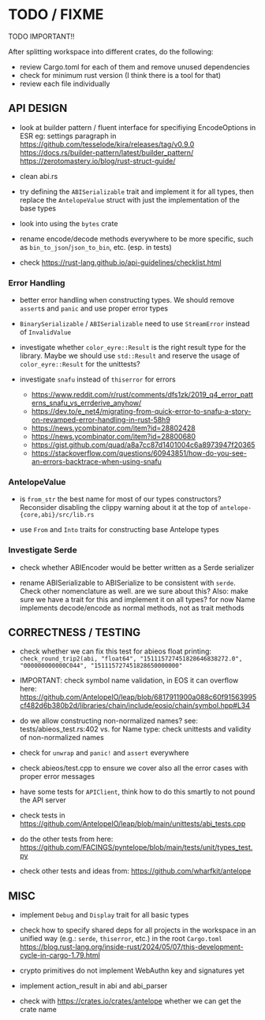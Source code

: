 # TODO / FIXME

TODO IMPORTANT!!

After splitting workspace into different crates, do the following:
- review Cargo.toml for each of them and remove unused dependencies
- check for minimum rust version (I think there is a tool for that)
- review each file individually


## API DESIGN

- look at builder pattern / fluent interface for specifiying EncodeOptions in ESR
eg: settings paragraph in https://github.com/tesselode/kira/releases/tag/v0.9.0
https://docs.rs/builder-pattern/latest/builder_pattern/
https://zerotomastery.io/blog/rust-struct-guide/

- clean abi.rs

- try defining the `ABISerializable` trait and implement it for all types, then replace the `AntelopeValue` struct with just the implementation of the base types

- look into using the `bytes` crate

- rename encode/decode methods everywhere to be more specific, such as `bin_to_json`/`json_to_bin`, etc. (esp. in tests)

- check <https://rust-lang.github.io/api-guidelines/checklist.html>

### Error Handling

- better error handling when constructing types. We should remove `assert`s and `panic` and use proper error types

- `BinarySerializable` / `ABISerializable` need to use `StreamError` instead of `InvalidValue`

- investigate whether `color_eyre::Result` is the right result type for the library. Maybe we should use `std::Result` and reserve the usage of `color_eyre::Result` for the unittests?

- investigate `snafu` instead of `thiserror` for errors
  - <https://www.reddit.com/r/rust/comments/dfs1zk/2019_q4_error_patterns_snafu_vs_errderive_anyhow/>
  - <https://dev.to/e_net4/migrating-from-quick-error-to-snafu-a-story-on-revamped-error-handling-in-rust-58h9>
  - <https://news.ycombinator.com/item?id=28802428>
  - <https://news.ycombinator.com/item?id=28800680>
  - <https://gist.github.com/quad/a8a7cc87d1401004c6a8973947f20365>
  - <https://stackoverflow.com/questions/60943851/how-do-you-see-an-errors-backtrace-when-using-snafu>

### AntelopeValue

- is `from_str` the best name for most of our types constructors? Reconsider disabling the clippy warning
  about it at the top of `antelope-{core,abi}/src/lib.rs`

- use `From` and `Into` traits for constructing base Antelope types

### Investigate Serde

- check whether ABIEncoder would be better written as a Serde serializer

- rename ABISerializable to ABISerialize to be consistent with `serde`. Check other nomenclature as well.
  are we sure about this?
  Also: make sure we have a trait for this and implement it on all types? for now Name implements decode/encode as normal methods, not as trait methods


## CORRECTNESS / TESTING

- check whether we can fix this test for abieos float printing:
  `check_round_trip2(abi, "float64", "151115727451828646838272.0", "000000000000C044", "151115727451828650000000"`

- IMPORTANT: check symbol name validation, in EOS it can overflow here:
  <https://github.com/AntelopeIO/leap/blob/6817911900a088c60f91563995cf482d6b380b2d/libraries/chain/include/eosio/chain/symbol.hpp#L34>

- do we allow constructing non-normalized names?
  see: tests/abieos_test.rs:402 vs.
  for Name type: check unittests and validity of non-normalized names

- check for `unwrap` and `panic!` and `assert` everywhere

- check abieos/test.cpp to ensure we cover also all the error cases with proper error messages

- have some tests for `APIClient`, think how to do this smartly to not pound the API server

- check tests in https://github.com/AntelopeIO/leap/blob/main/unittests/abi_tests.cpp

- do the other tests from here: <https://github.com/FACINGS/pyntelope/blob/main/tests/unit/types_test.py>

- check other tests and ideas from: https://github.com/wharfkit/antelope



## MISC

- implement `Debug` and `Display` trait for all basic types

- check how to specify shared deps for all projects in the workspace in an unified way (e.g.: `serde`, `thiserror`, etc.) in the root `Cargo.toml`
  https://blog.rust-lang.org/inside-rust/2024/05/07/this-development-cycle-in-cargo-1.79.html

- crypto primitives do not implement WebAuthn key and signatures yet

- implement action_result in abi and abi_parser

- check with <https://crates.io/crates/antelope> whether we can get the crate name
